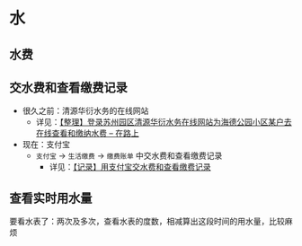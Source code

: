 # 水

## 水费

## 交水费和查看缴费记录

* 很久之前：清源华衍水务的在线网站
  * 详见：[【整理】登录苏州园区清源华衍水务在线网站为海德公园小区某户去在线查看和缴纳水费 – 在路上](https://www.crifan.com/suzhou_qingyuan_huayan_water_company_online_check_hyde_park_water_fee_and_how_charge/)
* 现在：支付宝
  * `支付宝` -> `生活缴费` -> `缴费账单` 中交水费和查看缴费记录
    * 详见：[【记录】用支付宝交水费和查看缴费记录](http://www.crifan.com/alipay_living_payment_check_water_fee_and_history)

## 查看实时用水量

要看水表了：两次及多次，查看水表的度数，相减算出这段时间的用水量，比较麻烦